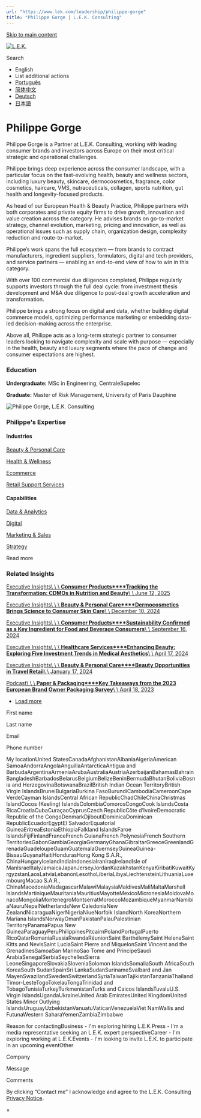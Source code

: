 ```yaml
---
url: "https://www.lek.com/leadership/philippe-gorge"
title: "Philippe Gorge | L.E.K. Consulting"
---
```


[Skip to main content](https://www.lek.com/leadership/philippe-gorge#main-content)

[![L.E.K.](https://www.lek.com/themes/lek/images/new-logo.svg)](https://www.lek.com/ "L.E.K.")

Search

- English
- List additional actions
- [Português](https://www.lek.com/pt-br/lek-brazil)
- [简体中文](https://www.lek.com/zh-hant/lek-china)
- [Deutsch](https://www.lek.com/de/lek-germany)
- [日本語](https://www.lek.com/ja/lek-japan)

# Philippe Gorge

Philippe Gorge is a Partner at L.E.K. Consulting, working with leading consumer brands and investors across Europe on their most critical strategic and operational challenges.

Philippe brings deep experience across the consumer landscape, with a particular focus on the fast-evolving health, beauty and wellness sectors, including luxury beauty, skincare, dermocosmetics, fragrance, color cosmetics, haircare, VMS, nutraceuticals, collagen, sports nutrition, gut health and longevity-focused products.

As head of our European Health & Beauty Practice, Philippe partners with both corporates and private equity firms to drive growth, innovation and value creation across the category. He advises brands on go-to-market strategy, channel evolution, marketing, pricing and innovation, as well as operational issues such as supply chain, organization design, complexity reduction and route-to-market.

Philippe’s work spans the full ecosystem — from brands to contract manufacturers, ingredient suppliers, formulators, digital and tech providers, and service partners — enabling an end-to-end view of how to win in this category.

With over 100 commercial due diligences completed, Philippe regularly supports investors through the full deal cycle: from investment thesis development and M&A due diligence to post-deal growth acceleration and transformation.

Philippe brings a strong focus on digital and data, whether building digital commerce models, optimizing performance marketing or embedding data-led decision-making across the enterprise.

Above all, Philippe acts as a long-term strategic partner to consumer leaders looking to navigate complexity and scale with purpose — especially in the health, beauty and luxury segments where the pace of change and consumer expectations are highest.

### Education

**Undergraduate:** MSc in Engineering, CentraleSupelec

**Graduate:** Master of Risk Management, University of Paris Dauphine

![Philippe Gorge, L.E.K. Consulting](https://www.lek.com/sites/default/files/profile-images/philippe-gorge_web.jpg)

### Philippe's Expertise

#### Industries

[Beauty & Personal Care](https://www.lek.com/industries/consumer-products/personal-care-beauty)

[Health & Wellness](https://www.lek.com/industries/consumer-products/health-and-wellness)

[Ecommerce](https://www.lek.com/industries/retail/ecommerce)

[Retail Support Services](https://www.lek.com/industries/retail/retail-support-services)

#### Capabilities

[Data & Analytics](https://www.lek.com/capabilities/data-analytics)

[Digital](https://www.lek.com/capabilities/digital)

[Marketing & Sales](https://www.lek.com/capabilities/marketing-and-sales)

[Strategy](https://www.lek.com/capabilities/strategy)

Read more

### Related Insights

[Executive Insights\\
\\
\\
**Consumer Products****Tracking the Transformation: CDMOs in Nutrition and Beauty**\\
\\
June 12, 2025](https://www.lek.com/insights/con/us/ei/tracking-transformation-cdmos-nutrition-and-beauty)

[Executive Insights\\
\\
\\
**Beauty & Personal Care****Dermocosmetics Brings Science to Consumer Skin Care**\\
\\
December 10, 2024](https://www.lek.com/insights/con/global/ei/dermocosmetics-brings-science-consumer-skin-care)

[Executive Insights\\
\\
\\
**Consumer Products****Sustainability Confirmed as a Key Ingredient for Food and Beverage Consumers**\\
\\
September 16, 2024](https://www.lek.com/insights/con/global/ei/sustainability-confirmed-key-ingredient-food-and-beverage-consumers)

[Executive Insights\\
\\
\\
**Healthcare Services****Enhancing Beauty: Exploring Five Investment Trends in Medical Aesthetics**\\
\\
April 17, 2024](https://www.lek.com/insights/hea/global/ei/enhancing-beauty-exploring-five-investment-trends-medical-aesthetics)

[Executive Insights\\
\\
\\
**Beauty & Personal Care****Beauty Opportunities in Travel Retail**\\
\\
January 17, 2024](https://www.lek.com/insights/con/us/ei/beauty-opportunities-travel-retail)

[Podcast\\
\\
\\
**Paper & Packaging****Key Takeaways from the 2023 European Brand Owner Packaging Survey**\\
\\
April 18, 2023](https://www.lek.com/insights/ind/eu/po/key-takeaways-2023-european-brand-owner-packaging-survey)

- [Load more](https://www.lek.com/leadership/philippe-gorge?page=1 "Load more items")

First name

Last name

Email

Phone number

My locationUnited StatesCanadaAfghanistanAlbaniaAlgeriaAmerican SamoaAndorraAngolaAnguillaAntarcticaAntigua and BarbudaArgentinaArmeniaArubaAustraliaAustriaAzerbaijanBahamasBahrainBangladeshBarbadosBelarusBelgiumBelizeBeninBermudaBhutanBoliviaBosnia and HerzegovinaBotswanaBrazilBritish Indian Ocean TerritoryBritish Virgin IslandsBruneiBulgariaBurkina FasoBurundiCambodiaCameroonCape VerdeCayman IslandsCentral African RepublicChadChileChinaChristmas IslandCocos (Keeling) IslandsColombiaComorosCongoCook IslandsCosta RicaCroatiaCubaCuraçaoCyprusCzech RepublicCôte d’IvoireDemocratic Republic of the CongoDenmarkDjiboutiDominicaDominican RepublicEcuadorEgyptEl SalvadorEquatorial GuineaEritreaEstoniaEthiopiaFalkland IslandsFaroe IslandsFijiFinlandFranceFrench GuianaFrench PolynesiaFrench Southern TerritoriesGabonGambiaGeorgiaGermanyGhanaGibraltarGreeceGreenlandGrenadaGuadeloupeGuamGuatemalaGuernseyGuineaGuinea-BissauGuyanaHaitiHondurasHong Kong S.A.R., ChinaHungaryIcelandIndiaIndonesiaIranIraqIrelandIsle of ManIsraelItalyJamaicaJapanJerseyJordanKazakhstanKenyaKiribatiKuwaitKyrgyzstanLaosLatviaLebanonLesothoLiberiaLibyaLiechtensteinLithuaniaLuxembourgMacao S.A.R., ChinaMacedoniaMadagascarMalawiMalaysiaMaldivesMaliMaltaMarshall IslandsMartiniqueMauritaniaMauritiusMayotteMexicoMicronesiaMoldovaMonacoMongoliaMontenegroMontserratMoroccoMozambiqueMyanmarNamibiaNauruNepalNetherlandsNew CaledoniaNew ZealandNicaraguaNigerNigeriaNiueNorfolk IslandNorth KoreaNorthern Mariana IslandsNorwayOmanPakistanPalauPalestinian TerritoryPanamaPapua New GuineaParaguayPeruPhilippinesPitcairnPolandPortugalPuerto RicoQatarRomaniaRussiaRwandaRéunionSaint BarthélemySaint HelenaSaint Kitts and NevisSaint LuciaSaint Pierre and MiquelonSaint Vincent and the GrenadinesSamoaSan MarinoSao Tome and PrincipeSaudi ArabiaSenegalSerbiaSeychellesSierra LeoneSingaporeSlovakiaSloveniaSolomon IslandsSomaliaSouth AfricaSouth KoreaSouth SudanSpainSri LankaSudanSurinameSvalbard and Jan MayenSwazilandSwedenSwitzerlandSyriaTaiwanTajikistanTanzaniaThailandTimor-LesteTogoTokelauTongaTrinidad and TobagoTunisiaTurkeyTurkmenistanTurks and Caicos IslandsTuvaluU.S. Virgin IslandsUgandaUkraineUnited Arab EmiratesUnited KingdomUnited States Minor Outlying IslandsUruguayUzbekistanVanuatuVaticanVenezuelaViet NamWallis and FutunaWestern SaharaYemenZambiaZimbabwe

Reason for contactingBusiness - I'm exploring hiring L.E.K.Press - I'm a media representative seeking an L.E.K. expert perspectiveCareer - I'm exploring working at L.E.K.Events - I'm looking to invite L.E.K. to participate in an upcoming eventOther

Company

Message

Comments

By clicking “Contact me” I acknowledge and agree to the L.E.K. Consulting [Privacy Notice](https://www.lek.com/lek-consulting-privacy-policy).

×